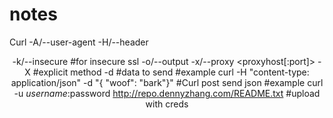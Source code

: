 # notes

Curl
  -A/--user-agent <agent string>
  -H/--header <header>
  -k/--insecure #for insecure ssl
  -o/--output <file>
  -x/--proxy <proxyhost[:port]>
  -X #explicit method
  -d #data to send
  #example curl <URL> -H "content-type: application/json" -d "{ \"woof\": \"bark\"}" #Curl post send json
  #example curl -u $username:$password http://repo.dennyzhang.com/README.txt #upload with creds
  
  
